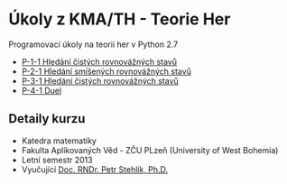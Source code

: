 # Úkoly z KMA/TH - Teorie Her

Programovací úkoly na teorii her v Python 2.7

* [P-1-1 Hledání čistých rovnovážných stavů](ukoly1)
* [P-2-1 Hledání smíšených rovnovážných stavů](ukoly2)
* [P-3-1 Hledání čistých rovnovážných stavů](ukoly3)
* [P-4-1 Duel](ukoly4)

## Detaily kurzu
* Katedra matematiky
* Fakulta Aplikovaných Věd - ZČU PLzeň (University of West Bohemia)
* Letní semestr 2013
* Vyučující [Doc. RNDr. Petr Stehlík, Ph.D.](http:/www.KMA.zcu.cz/Petr.Stehlik)
